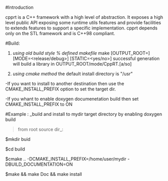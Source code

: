 #Introduction

cpprt is a C++ framework with a high level of abstraction. It exposes a high level public API exposing some runtime utils features and provide facilities to extends features  to support a specific implementation. 
cpprt depends only on the STL framework and is C++98 compliant.

#Build:

1. _using old build style % defined makefile_
make [OUTPUT_ROOT=<current dir by default>] [MODE=<release/debug>] [STATIC=<yes/no>]
successful generation will build a library in OUTPUT_ROOT/mode/CppRT.[a/so]

2. _using cmake method_
the default install directory is "/usr"

-If you want to install to another destination then use the CMAKE_INSTALL_PREFIX option to set the target dir. 

-If you whant to enable doxygen documenetation build then set CMAKE_INSTALL_PREFIX to ON

#Example : 
_build and install to mydir target directory by enabling doxygen build

>from root source dir_:

$mkdir buid

$cd build

$cmake .. -DCMAKE_INSTALL_PREFIX=/home/user/mydir  -DBUILD_DOCUMENTATION=ON

$make && make Doc && make install
